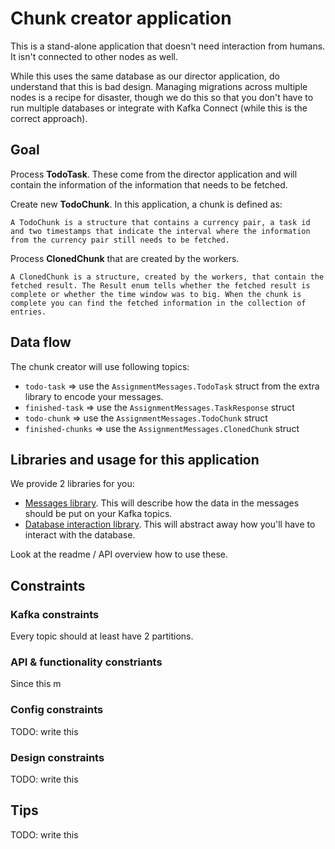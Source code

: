 # Chunk creator application

This is a stand-alone application that doesn't need interaction from humans. It isn't connected to other nodes as well.

While this uses the same database as our director application, do understand that this is bad design. Managing migrations across multiple nodes is a recipe for disaster, though we do this so that you don't have to run multiple databases or integrate with Kafka Connect (while this is the correct approach).

## Goal

Process __TodoTask__. These come from the director application and will contain the information of the information that needs to be fetched.

Create new __TodoChunk__. In this application, a chunk is defined as:

```text
A TodoChunk is a structure that contains a currency pair, a task id and two timestamps that indicate the interval where the information from the currency pair still needs to be fetched.
```

Process __ClonedChunk__ that are created by the workers.

```text
A ClonedChunk is a structure, created by the workers, that contain the fetched result. The Result enum tells whether the fetched result is complete or whether the time window was to big. When the chunk is complete you can find the fetched information in the collection of entries.
```

## Data flow

The chunk creator will use following topics:

* `todo-task` => use the `AssignmentMessages.TodoTask` struct from the extra library to encode your messages.
* `finished-task` => use the `AssignmentMessages.TaskResponse` struct
* `todo-chunk` => use the `AssignmentMessages.TodoChunk` struct
* `finished-chunks` => use the `AssignmentMessages.ClonedChunk` struct

## Libraries and usage for this application

We provide 2 libraries for you:

* [Messages library](https://github.com/distributed-applications-2021/assignment-messages). This will describe how the data in the messages should be put on your Kafka topics.
* [Database interaction library](https://github.com/distributed-applications-2021/assignment-database-interaction). This will abstract away how you'll have to interact with the database.

Look at the readme / API overview how to use these.

## Constraints

### Kafka constraints

Every topic should at least have 2 partitions.

### API & functionality constriants

Since this m

### Config constraints

TODO: write this

### Design constraints

TODO: write this

## Tips

TODO: write this

